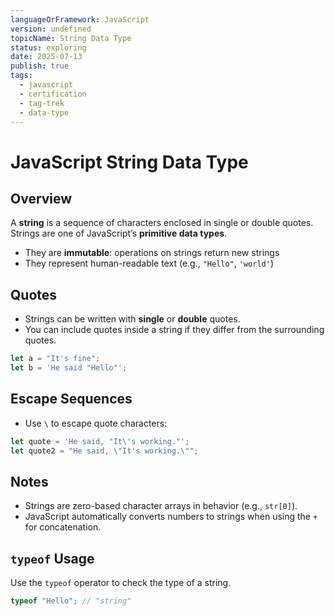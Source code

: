 ```yaml
---
languageOrFramework: JavaScript
version: undefined
topicName: String Data Type
status: exploring
date: 2025-07-13
publish: true
tags:
  - javascript
  - certification
  - tag-trek
  - data-type
---
```

# JavaScript String Data Type
## Overview
A **string** is a sequence of characters enclosed in single or double quotes.  Strings are one of JavaScript’s **primitive data types**.
- They are **immutable**: operations on strings return new strings
- They represent human-readable text  (e.g., `"Hello"`, `'world'`)
## Quotes
- Strings can be written with **single** or **double** quotes.
- You can include quotes inside a string if they differ from the surrounding quotes.
```javascript
let a = "It's fine";
let b = 'He said "Hello"';
```
## Escape Sequences
- Use `\` to escape quote characters:
```javascript
let quote = 'He said, "It\'s working."';
let quote2 = "He said, \"It's working.\"";
```
## Notes
- Strings are zero-based character arrays in behavior (e.g., `str[0]`).
- JavaScript automatically converts numbers to strings when using the `+` for concatenation.
## `typeof` Usage
Use the `typeof` operator to check the type of a string.
```javascript
typeof "Hello"; // "string"
``` 
